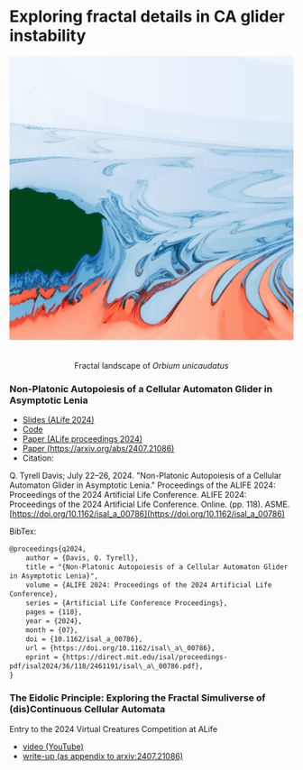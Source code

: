 # Exploring fractal details in CA glider instability

<p align="center">
<img src="https://raw.githubusercontent.com/riveSunder/fractal_persistence/master/assets/banner_figure_orbium_unicaudatus_dt_sigma.png">
  <img src="">
  <br><br> Fractal landscape of <em>Orbium unicaudatus</em>
</p>

### Non-Platonic Autopoiesis of a Cellular Automaton Glider in Asymptotic Lenia
* [Slides (ALife 2024)](https://rivesunder.github.io/fractal_persistence/al24_slide_000)
* [Code](https://github.com/rivesunder/fractal_persistence)
* [Paper (ALife proceedings 2024)](https://direct.mit.edu/isal/proceedings/isal2024/36/118/123472?searchresult=1)
* [Paper (https://arxiv.org/abs/2407.21086)](https://arxiv.org/abs/2407.21086)
* Citation:

Q. Tyrell Davis; July 22–26, 2024. "Non-Platonic Autopoiesis of a Cellular Automaton Glider in Asymptotic Lenia." Proceedings of the ALIFE 2024: Proceedings of the 2024 Artificial Life Conference. ALIFE 2024: Proceedings of the 2024 Artificial Life Conference. Online. (pp. 118). ASME. [https://doi.org/10.1162/isal_a_00786](https://doi.org/10.1162/isal_a_00786)

BibTex:
```
@proceedings{q2024,
    author = {Davis, Q. Tyrell},
    title = "{Non-Platonic Autopoiesis of a Cellular Automaton Glider in Asymptotic Lenia}",
    volume = {ALIFE 2024: Proceedings of the 2024 Artificial Life Conference},
    series = {Artificial Life Conference Proceedings},
    pages = {118},
    year = {2024},
    month = {07},
    doi = {10.1162/isal_a_00786},
    url = {https://doi.org/10.1162/isal\_a\_00786},
    eprint = {https://direct.mit.edu/isal/proceedings-pdf/isal2024/36/118/2461191/isal\_a\_00786.pdf},
}
```

### The Eidolic Principle: Exploring the Fractal Simuliverse of (dis)Continuous Cellular Automata
Entry to the 2024 Virtual Creatures Competition at ALife
* [video (YouTube)](https://www.youtube.com/watch?v=pH1x-6FzmTo)
* [write-up (as appendix to arxiv:2407.21086)](https://arxiv.org/abs/2407.21086)
